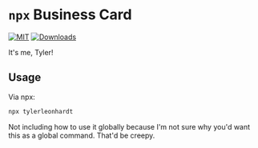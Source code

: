 # `npx` Business Card

[![MIT](https://img.shields.io/npm/l/tylerleonhardt.svg)](https://www.npmjs.com/package/tylerleonhardt)
[![Downloads](https://img.shields.io/npm/v/tylerleonhardt.svg)](https://www.npmjs.com/package/tylerleonhardt)

It's me, Tyler!

## Usage

Via npx:

```sh
npx tylerleonhardt
```

Not including how to use it globally because I'm not sure why you'd want this as a global command. That'd be creepy.

